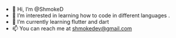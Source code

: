 - 👋 Hi, I’m @ShmokeD
- 👀 I’m interested in learning how to code in different languages .
- 🌱 I’m currently learning flutter and dart
- 📫 You can reach me at shmokedev@gmail.com

<!---
ShmokeD/ShmokeD is a ✨ special ✨ repository because its `README.md` (this file) appears on your GitHub profile.
You can click the Preview link to take a look at your changes.
--->
